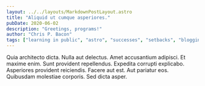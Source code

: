 ```yaml
---
layout: ../../layouts/MarkdownPostLayout.astro
title: "Aliquid ut cumque asperiores."
pubDate: 2020-06-02
description: "Greetings, programs!"
author: "Chris P. Bacon"
tags: ["learning in public", "astro", "successes", "setbacks", "blogging"]
---
```


Quia architecto dicta. Nulla aut delectus. Amet accusantium adipisci. Et maxime enim. Sunt provident repellendus. Expedita corrupti explicabo. Asperiores provident reiciendis. Facere aut est. Aut pariatur eos. Quibusdam molestiae corporis. Sed dicta asper.

